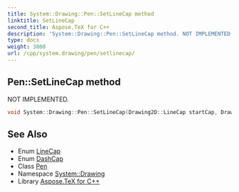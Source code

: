 ```yaml
---
title: System::Drawing::Pen::SetLineCap method
linktitle: SetLineCap
second_title: Aspose.TeX for C++
description: 'System::Drawing::Pen::SetLineCap method. NOT IMPLEMENTED in C++.'
type: docs
weight: 3800
url: /cpp/system.drawing/pen/setlinecap/
---
```

## Pen::SetLineCap method


NOT IMPLEMENTED.

```cpp
void System::Drawing::Pen::SetLineCap(Drawing2D::LineCap startCap, Drawing2D::LineCap endCap, Drawing2D::DashCap dashCap)
```


## See Also

* Enum [LineCap](../../../system.drawing.drawing2d/linecap/)
* Enum [DashCap](../../../system.drawing.drawing2d/dashcap/)
* Class [Pen](../)
* Namespace [System::Drawing](../../)
* Library [Aspose.TeX for C++](../../../)
